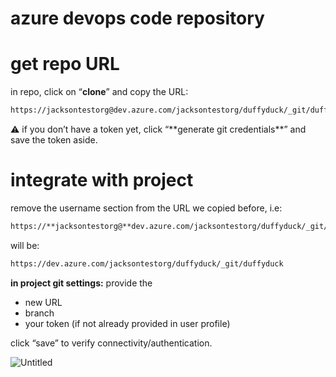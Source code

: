 # azure devops code repository

# get repo URL

in repo, click on “**clone**” and copy the URL:


```bash
https://jacksontestorg@dev.azure.com/jacksontestorg/duffyduck/_git/duffyduck
```

<aside>
⚠️ if you don’t have a token yet, click “**generate git credentials**” and save the token aside.

</aside>

# integrate with  project

remove the username section from the URL we copied before, i.e:

```bash
https://**jacksontestorg@**dev.azure.com/jacksontestorg/duffyduck/_git/duffyduck
```

will be:

```bash
https://dev.azure.com/jacksontestorg/duffyduck/_git/duffyduck
```

**in project git settings:** provide the 

- new URL
- branch
- your token (if not already provided in user profile)

click “save” to verify connectivity/authentication.

![Untitled](azure%20devops%20code%20repository%205c8b14290b1341a0965534bcacc03d49/Untitled%201.png)